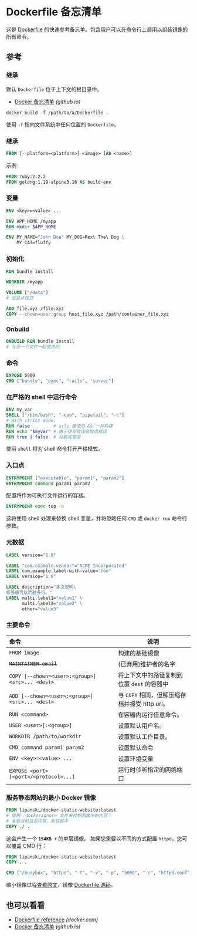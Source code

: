 Dockerfile 备忘清单
===

这是 [Dockerfile](https://docs.docker.com/engine/reference/builder/) 的快速参考备忘单。包含用户可以在命令行上调用以组装镜像的所有命令。

参考
----

### 继承

默认 `Dockerfile` 位于上下文的根目录中。

- [Docker 备忘清单](./docker.md) _(github.io)_

```shell
docker build -f /path/to/a/Dockerfile .
```

使用 `-f` 指向文件系统中任何位置的 `Dockerfile`。

### 继承

```dockerfile
FROM [--platform=<platform>] <image> [AS <name>]
```
<!--rehype:className=wrap-text -->

示例

```dockerfile
FROM ruby:2.2.2
FROM golang:1.19-alpine3.16 AS build-env
```

### 变量

```dockerfile
ENV <key>=<value> ...
```

```dockerfile
ENV APP_HOME /myapp
RUN mkdir $APP_HOME
```

```dockerfile
ENV MY_NAME="John Doe" MY_DOG=Rex\ The\ Dog \
    MY_CAT=fluffy
```

### 初始化
<!--rehype:wrap-class=row-span-2 -->

```dockerfile
RUN bundle install
```

```dockerfile
WORKDIR /myapp
```

```dockerfile
VOLUME ["/data"]
# 安装点规范
```

```dockerfile
ADD file.xyz /file.xyz
COPY --chown=user:group host_file.xyz /path/container_file.xyz
```
<!--rehype:className=wrap-text -->

### Onbuild

```dockerfile
ONBUILD RUN bundle install
# 与另一个文件一起使用时
```

### 命令

```dockerfile
EXPOSE 5900
CMD ["bundle", "exec", "rails", "server"]
```

### 在严格的 shell 中运行命令

```dockerfile
ENV my_var
SHELL ["/bin/bash", "-euo", "pipefail", "-c"]
# With strict mode:
RUN false         # ails 像使用 && 一样构建
RUN echo "$myvar" # 由于拼写错误会抛出错误
RUN true | false  # 将脱离管道
```
<!--rehype:className=wrap-text -->

使用 `shell` 将为 shell 命令打开严格模式。

### 入口点

```dockerfile
ENTRYPOINT ["executable", "param1", "param2"]
ENTRYPOINT command param1 param2
```
<!--rehype:className=wrap-text -->

配置将作为可执行文件运行的容器。

```dockerfile
ENTRYPOINT exec top -b
```

这将使用 shell 处理来替换 shell 变量，并将忽略任何 `CMD` 或 `docker run` 命令行参数。

### 元数据

```dockerfile
LABEL version="1.0"
```

```dockerfile
LABEL "com.example.vendor"="ACME Incorporated"
LABEL com.example.label-with-value="foo"
LABEL version="1.0"
```
<!--rehype:className=wrap-text -->

```dockerfile
LABEL description="本文说明\
标签值可以跨越多行。"
LABEL multi.label1="value1" \
      multi.label2="value2" \
      other="value3"
```

### 主要命令
<!--rehype:wrap-class=col-span-2 -->

命令 | 说明
:- | -
`FROM image` | 构建的基础镜像
~~`MAINTAINER email`~~ | (已弃用)维护者的名字
`COPY [--chown=<user>:<group>] <src>... <dest>` | 将上下文中的路径复制到位置 `dest` 的容器中
`ADD [--chown=<user>:<group>] <src>... <dest>` | 与 `COPY` 相同，但解压缩存档并接受 http url。
`RUN <command>` | 在容器内运行任意命令。
`USER <user>[:<group>]` | 设置默认用户名。
`WORKDIR /path/to/workdir` | 设置默认工作目录。
`CMD command param1 param2` | 设置默认命令
`ENV <key>=<value> ...` | 设置环境变量
`EXPOSE <port> [<port>/<protocol>...]` | 运行时侦听指定的网络端口

### 服务静态网站的最小 Docker 镜像
<!--rehype:wrap-class=col-span-3-->

```dockerfile
FROM lipanski/docker-static-website:latest
# 使用 .dockerignore 文件来控制图像中的内容！
# 复制当前目录内容，到容器中
COPY ./ .
```

这会产生一个 **`154KB +`** 的单层镜像。 如果您需要以不同的方式配置 `httpd`，您可以覆盖 CMD 行：

```dockerfile
FROM lipanski/docker-static-website:latest
COPY . .

CMD ["/busybox", "httpd", "-f", "-v", "-p", "3000", "-c", "httpd.conf"]
```

缩小镜像过程[查看原文](https://lipanski.com/posts/smallest-docker-image-static-website)，镜像 [Dockerfile 源码](https://github.com/lipanski/docker-static-website)。

## 也可以看看

- [Dockerfile reference](https://docs.docker.com/engine/reference/builder/) _(docker.com)_
- [Docker 备忘清单](./docker.md) _(github.io)_